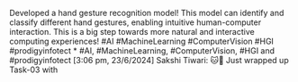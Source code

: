  Developed a hand gesture recognition model!  This model can identify and classify different hand gestures, enabling intuitive human-computer interaction.  This is a big step towards more natural and interactive computing experiences!  #AI #MachineLearning #ComputerVision #HGI #prodigyinfotect  *
 #AI, #MachineLearning, #ComputerVision, #HGI and #prodigyinfotect
[3:06 pm, 23/6/2024] Sakshi Tiwari: 🐱🐶 Just wrapped up Task-03 with
